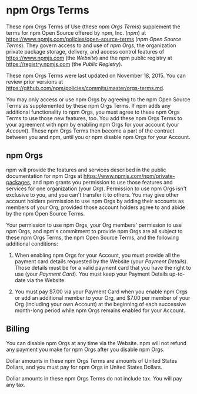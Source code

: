 # npm Orgs Terms

These npm Orgs Terms of Use (these _npm Orgs Terms_) supplement
the terms for npm Open Source offered by npm, Inc. (_npm_) at
<https://www.npmjs.com/policies/open-source-terms> (_npm Open Source
Terms_). They govern access to and use of _npm Orgs_, the organization
private package storage, delivery, and access control features of
<https://www.npmjs.com> (the _Website_) and the npm public registry at
<https://registry.npmjs.com> (the _Public Registry_).

These npm Orgs Terms were last updated on
November 18, 2015. You can review prior versions at
<https://github.com/npm/policies/commits/master/orgs-terms.md>.

You may only access or use npm Orgs by agreeing to the npm Open
Source Terms as supplemented by these npm Orgs Terms. If npm adds any
additional functionality to npm Orgs, you must agree to these npm Orgs
Terms to use those new features, too. You add these npm Orgs Terms to
your agreement with npm by enabling npm Orgs for your account (your
_Account_). These npm Orgs Terms then become a part of the contract
between you and npm, until you or npm disable npm Orgs for your Account.

## npm Orgs

npm will provide the features and services described
in the public documentation for npm Orgs at
<https://www.npmjs.com/npm/private-packages>, and npm grants you
permission to use those features and services for one organization (your
_Org_). Permission to use npm Orgs isn't exclusive to you, and you can't
transfer it to others. You may give other account holders permission to
use npm Orgs by adding their accounts as members of your Org, provided
those account holders agree to and abide by the npm Open Source Terms.

Your permission to use npm Orgs, your Org members' permission to use npm
Orgs, and npm's commitment to provide npm Orgs are all subject to these
npm Orgs Terms, the npm Open Source Terms, and the following additional
conditions:

1.  When enabling npm Orgs for your Account, you must provide
    all the payment card details requested by the Website (your _Payment
    Details_). Those details must be for a valid payment card that you
    have the right to use (your _Payment Card_). You must keep your
    Payment Details up-to-date via the Website.

2.  You must pay $7.00 via your Payment Card when you enable npm Orgs or
    add an additional member to your Org, and $7.00 per member of your
    Org (including your own Account) at the beginning of each successive
    month-long period while npm Orgs remains enabled for your Account.

## Billing

You can disable npm Orgs at any time via the Website. npm will not
refund any payment you make for npm Orgs after you disable npm Orgs.

Dollar amounts in these npm Orgs Terms are amounts of United States
Dollars, and you must pay for npm Orgs in United States Dollars.

Dollar amounts in these npm Orgs Terms do not include tax.
You will pay any tax.
